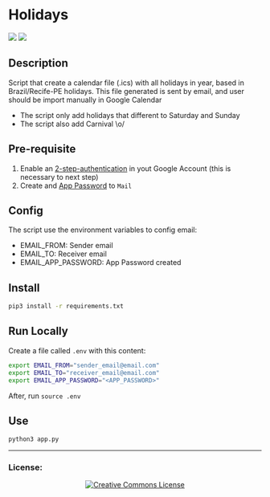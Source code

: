 Holidays
===========

<p align="left">
 <img src="https://img.shields.io/badge/-Python-3776AB.svg?style=for-the-badge&logo=python&logoColor=white"/>
  <a href="http://creativecommons.org/licenses/by-nc-sa/4.0/">
    <img src="https://img.shields.io/badge/-CC_BY--SA_4.0-000000.svg?style=for-the-badge&logo=creative-commons&logoColor=white"/>
  </a>
</p>

## Description

Script that create a calendar file (.ics) with all holidays in year, based in Brazil/Recife-PE holidays.
This file generated is sent by email, and user should be import manually in Google Calendar

- The script only add holidays that different to Saturday and Sunday
- The script also add Carnival \o/

## Pre-requisite

1. Enable an [2-step-authentication](https://support.google.com/accounts/answer/185839) in yout Google Account (this is necessary to next step)
2. Create and [App Password](https://support.google.com/accounts/answer/185833) to `Mail`

## Config
The script use the environment variables to config email:
- EMAIL_FROM: Sender email
- EMAIL_TO: Receiver email
- EMAIL_APP_PASSWORD: App Password created

## Install

  ```bash
pip3 install -r requirements.txt
```

## Run Locally
Create a file called `.env` with this content:
```bash
export EMAIL_FROM="sender_email@email.com"
export EMAIL_TO="receiver_email@email.com"
export EMAIL_APP_PASSWORD="<APP_PASSWORD>"
```
After, run `source .env`

## Use
```bash
python3 app.py
```


----

  ### License:

<p align="center">
  <a rel="license" href="http://creativecommons.org/licenses/by-nc-sa/4.0/">
    <img alt="Creative Commons License" style="border-width:0" src="https://i.creativecommons.org/l/by-nc-sa/4.0/88x31.png" />
  </a>
</p>

